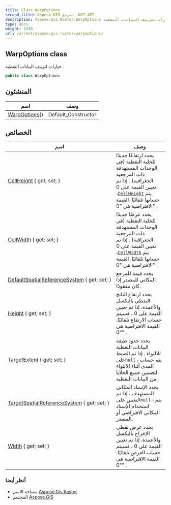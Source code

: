 ```yaml
---
title: Class WarpOptions
second_title: Aspose.GIS لمرجع .NET API
description: Aspose.Gis.Raster.WarpOptions فصل. خيارات لتزييف البيانات النقطية .
type: docs
weight: 1430
url: /ar/net/aspose.gis.raster/warpoptions/
---
```

## WarpOptions class

خيارات لتزييف البيانات النقطية .

```csharp
public class WarpOptions
```

## المنشئون

| اسم | وصف |
| --- | --- |
| [WarpOptions](warpoptions/)() | Default_Constructor |

## الخصائص

| اسم | وصف |
| --- | --- |
| [CellHeight](../../aspose.gis.raster/warpoptions/cellheight/) { get; set; } | يحدد ارتفاعًا جديدًا للخلية النقطية (في الوحدات المستهدفة ذات المرجعية الجغرافية) . إذا تم تعيين القيمة على 0 ،[`CellHeight`](./cellheight/) يتم حسابها تلقائيًا. القيمة الافتراضية هي "0" . |
| [CellWidth](../../aspose.gis.raster/warpoptions/cellwidth/) { get; set; } | يحدد عرضًا جديدًا للخلية النقطية (في الوحدات المستهدفة ذات المرجعية الجغرافية) . إذا تم تعيين القيمة على 0 ،[`CellWidth`](./cellwidth/) يتم حسابها تلقائيًا. القيمة الافتراضية هي "0" . |
| [DefaultSpatialReferenceSystem](../../aspose.gis.raster/warpoptions/defaultspatialreferencesystem/) { get; set; } | يحدد قيمة للمرجع المكاني للمصدر إذا كان مفقودًا. |
| [Height](../../aspose.gis.raster/warpoptions/height/) { get; set; } | يحدد ارتفاع الناتج النقطي بالبكسل والأعمدة. إذا تم تعيين القيمة على 0 ، فسيتم حساب الارتفاع تلقائيًا. القيمة الافتراضية هي "0" . |
| [TargetExtent](../../aspose.gis.raster/warpoptions/targetextent/) { get; set; } | يحدد حدود طبقة البيانات النقطية للالتواء . إذا تم الضبط على`null` ، يتم حساب المدى أثناء الالتواء لتضمين جميع الخلايا من البيانات النقطية. |
| [TargetSpatialReferenceSystem](../../aspose.gis.raster/warpoptions/targetspatialreferencesystem/) { get; set; } | يحدد الإسناد المكاني المستهدف . إذا تم التعيين على`null` ، يتم استخدام الإسناد المكاني الافتراضي أو المصدر. |
| [Width](../../aspose.gis.raster/warpoptions/width/) { get; set; } | يحدد عرض نقطي الإخراج بالبكسل والأعمدة. إذا تم تعيين القيمة على 0 ، فسيتم حساب العرض تلقائيًا. القيمة الافتراضية هي "0" . |

### أنظر أيضا

* مساحة الاسم [Aspose.Gis.Raster](../../aspose.gis.raster/)
* المجسم [Aspose.GIS](../../)


